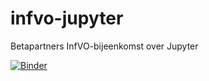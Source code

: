 # infvo-jupyter
Betapartners InfVO-bijeenkomst over Jupyter

[![Binder](https://mybinder.org/badge_logo.svg)](https://mybinder.org/v2/gh/eelcodijkstra/infvo-jupyter.git/master)
